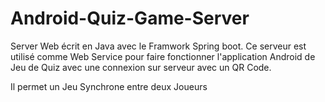 # Android-Quiz-Game-Server

Server Web écrit en Java avec le Framwork
Spring boot.
Ce serveur est utilisé comme Web Service pour
faire fonctionner l'application Android de Jeu de Quiz
avec une connexion sur serveur avec un QR Code.

Il permet un Jeu Synchrone entre deux Joueurs
